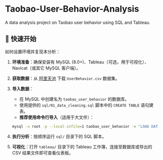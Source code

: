 # Taobao-User-Behavior-Analysis
A data analysis project on Taobao user behavior using SQL and Tableau.

## 🚀 快速开始

如何设置环境并复现本分析：

1.  **环境准备**：确保安装有 MySQL (8.0+)、Tableau（可选，用于可视化）、Navicat（或其它 MySQL 客户端）。

2.  **获取数据**：从 [阿里天池](https://tianchi.aliyun.com/dataset/dataDetail?dataId=649) 下载 `UserBehavior.csv` 数据集。

3.  **导入数据**：
    - 在 MySQL 中创建名为 `taobao_user_behavior` 的数据库。
    - 使用提供的 `sql/01_data_cleaning.sql` 脚本中的 `CREATE TABLE` 语句建表。
    - **推荐使用命令行导入**（适用于大文件）：
    ```bash
    mysql -u root -p --local-infile=1 taobao_user_behavior -e "LOAD DATA LOCAL INFILE '/你的路径/UserBehavior.csv' INTO TABLE user_behavior FIELDS TERMINATED BY ',' ENCLOSED BY '"' LINES TERMINATED BY '\n';"
    ```

4.  **执行分析**：按顺序运行 `sql/` 目录下的 SQL 脚本。

5.  **可视化**：打开 `tableau/` 目录下的 Tableau 工作簿，连接至数据库或导出的 CSV 结果文件即可查看仪表板。
